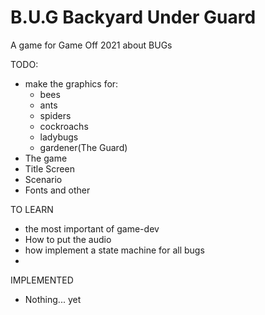 # B.U.G Backyard Under Guard
A game for Game Off 2021 about BUGs

TODO:
* make the graphics for:
  * bees
  * ants
  * spiders
  * cockroachs
  * ladybugs
  * gardener(The Guard)
* The game
* Title Screen
* Scenario
* Fonts and other 

TO LEARN
* the most important of game-dev
* How to put the audio
* how implement a state machine for all bugs
* 
IMPLEMENTED
* Nothing... yet

